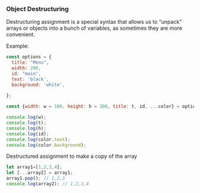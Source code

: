 ### Object Destructuring 
Destructuring assignment is a special syntax that allows us to “unpack” arrays or objects into a bunch of variables, as sometimes they are more convenient.

Example:
```javascript
const options = {
  title: "Menu",
  width: 200,
  id: "main",
  text: 'black',
  background: 'white',
  
};

const {width: w = 100, height: h = 300, title: t, id, ...color} = options;

console.log(w);
console.log(t);
console.log(h);
console.log(id);
console.log(color.text);
console.log(color.background);
```

Destructured assignment to make a copy of the array
```javascript
let array1=[1,2,3,4];
let [...array2] = array1;
array1.pop(); // 1,2,3
console.log(array2); // 1,2,3,4
```
